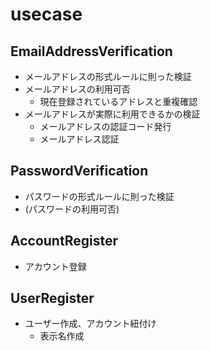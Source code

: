 # usecase

## EmailAddressVerification

- メールアドレスの形式ルールに則った検証
- メールアドレスの利用可否
  - 現在登録されているアドレスと重複確認
- メールアドレスが実際に利用できるかの検証
  - メールアドレスの認証コード発行
  - メールアドレス認証

## PasswordVerification

- パスワードの形式ルールに則った検証
- (パスワードの利用可否)

## AccountRegister

- アカウント登録

## UserRegister

- ユーザー作成、アカウント紐付け
  - 表示名作成
